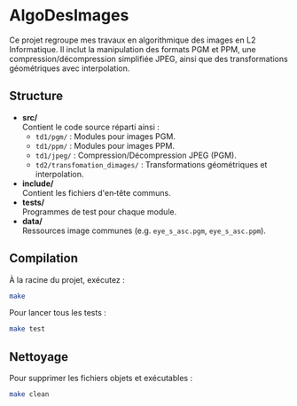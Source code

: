 # AlgoDesImages

Ce projet regroupe mes travaux en algorithmique des images en L2 Informatique. Il inclut la manipulation des formats PGM et PPM, une compression/décompression simplifiée JPEG, ainsi que des transformations géométriques avec interpolation.

## Structure

- **src/**  
  Contient le code source réparti ainsi :  
  - `td1/pgm/` : Modules pour images PGM.  
  - `td1/ppm/` : Modules pour images PPM.  
  - `td1/jpeg/` : Compression/Décompression JPEG (PGM).  
  - `td2/transfomation_dimages/` : Transformations géométriques et interpolation.
- **include/**  
  Contient les fichiers d'en‑tête communs.
- **tests/**  
  Programmes de test pour chaque module.
- **data/**  
  Ressources image communes (e.g. `eye_s_asc.pgm`, `eye_s_asc.ppm`).

## Compilation

À la racine du projet, exécutez :
```bash
make
```

Pour lancer tous les tests :
```bash
make test
```

## Nettoyage

Pour supprimer les fichiers objets et exécutables :
```bash
make clean
```